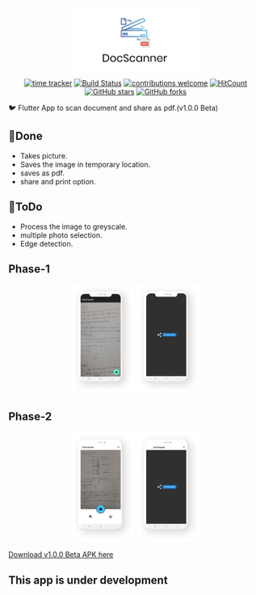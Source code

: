 <p align="center"><img width="50%" height="50%" src="images/logo.png"></p>

<div align="center">
  
[![time tracker](https://wakatime.com/badge/github/Aman-zishan/DocScanner.svg)](https://wakatime.com/badge/github/Aman-zishan/DocScanner)
[![Build Status](https://travis-ci.com/Aman-zishan/DocScanner.svg?branch=master)](https://travis-ci.com/Aman-zishan/DocScanner)
[![contributions welcome](https://img.shields.io/badge/contributions-welcome-brightgreen.svg?style=flat)](https://github.com/Aman-zishan/DocScanner/issues)
[![HitCount](http://hits.dwyl.com/Aman-zishan/DocScanner.svg?style=flat)](http://hits.dwyl.com/Aman-zishan/DocScanner)
[![GitHub stars](https://img.shields.io/github/stars/Aman-zishan/DocScanner.svg?style=social&label=Star&maxAge=2592000)](https://github.com/Aman-zishan/DocScanner/stargazers)
[![GitHub forks](https://img.shields.io/github/forks/Aman-zishan/DocScanner.svg?style=social&label=Star&maxAge=2592000)](https://github.com/Aman-zishan/DocScanner/network/members)

</div>


:bird: Flutter App to scan document and share as pdf.(v1.0.0 Beta)



## :dart:Done

* Takes picture.
* Saves the image in temporary location.
* saves as pdf.
* share and print option.


## :dart:ToDo
                                       
* Process the image to greyscale.
* multiple photo selection.
* Edge detection.

## Phase-1

<p align="center"><img width="25%" height="25%" src="1.png">         <img width="25%" height="25%" src="2.png" ></p>
  
  
## Phase-2

<p align="center"><img width="25%" height="25%" src="3.png">         <img width="25%" height="25%" src="4.png" ></p>

[Download v1.0.0 Beta APK here](https://github.com/Aman-zishan/DocScanner/raw/master/DocScanner.apk)


## This app is under development
